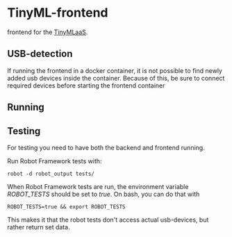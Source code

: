 # TinyML-frontend
frontend for the [TinyMLaaS](https://github.com/JeHugawa/TinyMLaaS-main).

## USB-detection

If running the frontend in a docker container, it is not possible to find newly added
usb devices inside the container. Because of this, be sure to connect required devices before starting
the frontend container

## Running

## Testing
For testing you need to have both the backend and frontend running. 

Run Robot Framework tests with:
```
robot -d robot_output tests/
```

When Robot Framework tests are run, the environment variable _ROBOT_TESTS_ 
should be set to _true_. On bash, you can do that with
```
ROBOT_TESTS=true && export ROBOT_TESTS
```

This makes it that the robot tests don't access actual usb-devices, but rather
return set data.